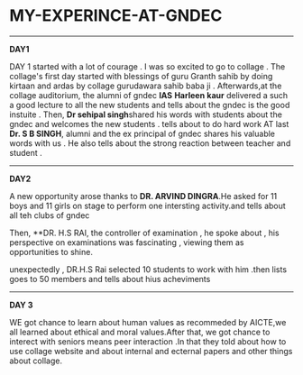 # MY-EXPERINCE-AT-GNDEC

***

**DAY1**

 DAY 1 started with a lot of courage . I was so excited to go to collage . The collage's first day started with blessings of guru Granth sahib  by doing kirtaan and ardas by collage gurudawara sahib baba ji .
Afterwards,at the collage auditorium, the alumni of gndec **IAS**  **Harleen** **kaur** delivered a such a good lecture to all the new students and tells about the gndec is the good instuite . 
Then,  **Dr sehipal singh**shared  his words with students about the gndec and welcomes the new students . tells about to do hard work
AT last **Dr. S B SINGH**, alumni and the ex principal of gndec shares his valuable words with us . He also tells about the strong reaction between teacher and student .

***
**DAY2**

A new opportunity arose thanks to **DR. ARVIND DINGRA**.He asked for 11 boys and 11 girls on stage to perform one intersting activity.and tells about all teh clubs of gndec 

Then, **DR. H.S RAI, the controller of examination , he spoke about , his perspective on examinations was fascinating , viewing them as opportunities to shine. 

unexpectedly , DR.H.S Rai selected 10  students to work with him .then lists goes to 50 members and tells about hius acheviments 

***
**DAY 3**

WE got chance to learn about human values as recommeded by AICTE,we all learned about ethical and moral values.After that, we got chance to interect with seniors means peer interaction .In that they told about how to use collage website and about internal and ecternal papers and other things about collage. 
